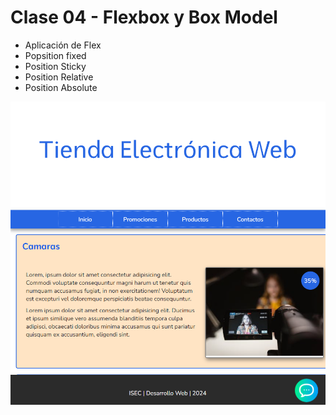 # Clase 04 - Flexbox y Box Model

- Aplicación de Flex
- Popsition fixed
- Position Sticky
- Position Relative
- Position Absolute

![Captura de pantalla](images/Clase_04.png)
